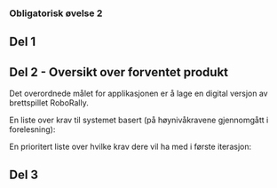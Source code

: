 ### Obligatorisk øvelse 2

## Del 1

## Del 2 - Oversikt over forventet produkt

Det overordnede målet for applikasjonen er å lage en digital versjon av brettspillet RoboRally.

En liste over krav til systemet basert (på høynivåkravene gjennomgått i forelesning):


En prioritert liste over hvilke krav dere vil ha med i første iterasjon:

## Del 3


